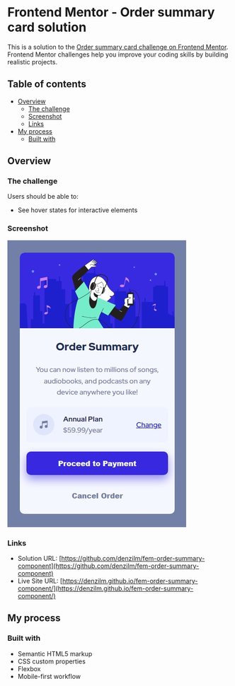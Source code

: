 # Frontend Mentor - Order summary card solution

This is a solution to the [Order summary card challenge on Frontend Mentor](https://www.frontendmentor.io/challenges/order-summary-component-QlPmajDUj). Frontend Mentor challenges help you improve your coding skills by building realistic projects.

## Table of contents

- [Overview](#overview)
  - [The challenge](#the-challenge)
  - [Screenshot](#screenshot)
  - [Links](#links)
- [My process](#my-process)
  - [Built with](#built-with)

## Overview

### The challenge

Users should be able to:

- See hover states for interactive elements

### Screenshot

![](./screenshot.jpeg)

### Links

- Solution URL: [https://github.com/denzilm/fem-order-summary-component](https://github.com/denzilm/fem-order-summary-component)
- Live Site URL: [https://denzilm.github.io/fem-order-summary-component/](https://denzilm.github.io/fem-order-summary-component/)

## My process

### Built with

- Semantic HTML5 markup
- CSS custom properties
- Flexbox
- Mobile-first workflow
